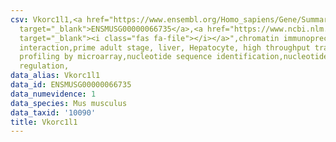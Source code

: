 ```yaml
---
csv: Vkorc1l1,<a href="https://www.ensembl.org/Homo_sapiens/Gene/Summary?db=core;g=ENSMUSG00000066735"
  target="_blank">ENSMUSG00000066735</a>,<a href="https://www.ncbi.nlm.nih.gov/pubmed/23834426"
  target="_blank"><i class="fas fa-file"></i></a>",chromatin immunoprecipitation assay,direct
  interaction,prime adult stage, liver, Hepatocyte, high throughput transcription
  profiling by microarray,nucleotide sequence identification,nucleotide sequence identification,transcriptional
  regulation,
data_alias: Vkorc1l1
data_id: ENSMUSG00000066735
data_numevidence: 1
data_species: Mus musculus
data_taxid: '10090'
title: Vkorc1l1
---
```

